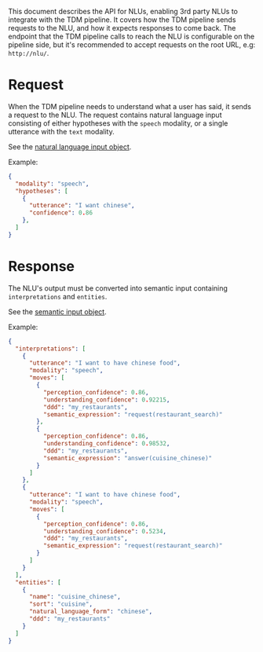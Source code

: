 This document describes the API for NLUs, enabling 3rd party NLUs to integrate with the TDM pipeline. It covers how the TDM pipeline sends requests to the NLU, and how it expects responses to come back.
The endpoint that the TDM pipeline calls to reach the NLU is configurable on the pipeline side, but it's recommended to accept requests on the root URL, e.g: `http://nlu/`.

# Request
When the TDM pipeline needs to understand what a user has said, it sends a request to the NLU. The request contains natural language input consisting of either hypotheses with the `speech` modality, or a single utterance with the `text` modality.

See the [natural language input object](http_frontend.md#natural-language-input-object).

Example:

```json
{
  "modality": "speech",
  "hypotheses": [
    {
      "utterance": "I want chinese",
      "confidence": 0.86
    },
  ]
}
```
# Response

The NLU's output must be converted into semantic input containing `interpretations` and `entities`.

See the [semantic input object](http_frontend.md#semantic-input-object).

Example:
```json
{
  "interpretations": [
    {
      "utterance": "I want to have chinese food",
      "modality": "speech",
      "moves": [
        {
          "perception_confidence": 0.86,
          "understanding_confidence": 0.92215,
          "ddd": "my_restaurants",
          "semantic_expression": "request(restaurant_search)"
        },
        {
          "perception_confidence": 0.86,
          "understanding_confidence": 0.98532,
          "ddd": "my_restaurants",
          "semantic_expression": "answer(cuisine_chinese)"
        }
      ]
    },
    {
      "utterance": "I want to have chinese food",
      "modality": "speech",
      "moves": [
        {
          "perception_confidence": 0.86,
          "understanding_confidence": 0.5234,
          "ddd": "my_restaurants",
          "semantic_expression": "request(restaurant_search)"
        }
      ]
    }
  ],
  "entities": [
    {
      "name": "cuisine_chinese",
      "sort": "cuisine",
      "natural_language_form": "chinese",
      "ddd": "my_restaurants"
    }
  ]
}
```
